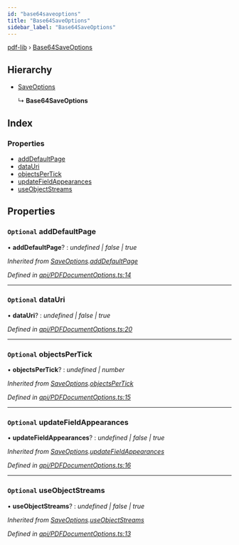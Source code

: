 ```yaml
---
id: "base64saveoptions"
title: "Base64SaveOptions"
sidebar_label: "Base64SaveOptions"
---
```


[pdf-lib](../index.md) › [Base64SaveOptions](base64saveoptions.md)

## Hierarchy

* [SaveOptions](saveoptions.md)

  ↳ **Base64SaveOptions**

## Index

### Properties

* [addDefaultPage](base64saveoptions.md#optional-adddefaultpage)
* [dataUri](base64saveoptions.md#optional-datauri)
* [objectsPerTick](base64saveoptions.md#optional-objectspertick)
* [updateFieldAppearances](base64saveoptions.md#optional-updatefieldappearances)
* [useObjectStreams](base64saveoptions.md#optional-useobjectstreams)

## Properties

### `Optional` addDefaultPage

• **addDefaultPage**? : *undefined | false | true*

*Inherited from [SaveOptions](saveoptions.md).[addDefaultPage](saveoptions.md#optional-adddefaultpage)*

*Defined in [api/PDFDocumentOptions.ts:14](https://github.com/Hopding/pdf-lib/blob/aa457ba/src/api/PDFDocumentOptions.ts#L14)*

___

### `Optional` dataUri

• **dataUri**? : *undefined | false | true*

*Defined in [api/PDFDocumentOptions.ts:20](https://github.com/Hopding/pdf-lib/blob/aa457ba/src/api/PDFDocumentOptions.ts#L20)*

___

### `Optional` objectsPerTick

• **objectsPerTick**? : *undefined | number*

*Inherited from [SaveOptions](saveoptions.md).[objectsPerTick](saveoptions.md#optional-objectspertick)*

*Defined in [api/PDFDocumentOptions.ts:15](https://github.com/Hopding/pdf-lib/blob/aa457ba/src/api/PDFDocumentOptions.ts#L15)*

___

### `Optional` updateFieldAppearances

• **updateFieldAppearances**? : *undefined | false | true*

*Inherited from [SaveOptions](saveoptions.md).[updateFieldAppearances](saveoptions.md#optional-updatefieldappearances)*

*Defined in [api/PDFDocumentOptions.ts:16](https://github.com/Hopding/pdf-lib/blob/aa457ba/src/api/PDFDocumentOptions.ts#L16)*

___

### `Optional` useObjectStreams

• **useObjectStreams**? : *undefined | false | true*

*Inherited from [SaveOptions](saveoptions.md).[useObjectStreams](saveoptions.md#optional-useobjectstreams)*

*Defined in [api/PDFDocumentOptions.ts:13](https://github.com/Hopding/pdf-lib/blob/aa457ba/src/api/PDFDocumentOptions.ts#L13)*
